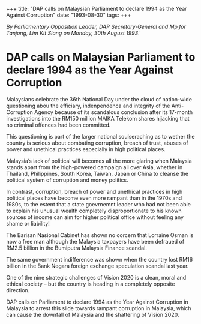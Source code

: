+++ 
title: "DAP calls on Malaysian Parliament to declare 1994 as the Year Against Corruption"
date: "1993-08-30"
tags:
+++

_By Parliamentary Opposition Leader, DAP Secretary-General and Mp for Tanjong, Lim Kit Siang on Monday, 30th August 1993:_

# DAP calls on Malaysian Parliament to declare 1994 as the Year Against Corruption

Malaysians celebrate the 36th National Day under the cloud of nation-wide questioning abou the efficiary, indenpendenca and integrity of the Anti-Corruption Agency because of its scandalous conclusion after its 17-month investigations into the RM150 million MAIKA Telekom shares hijacking that no criminal offences had been committed.</u>

This questioning is part of the larger national soulseraching as to wether the country is serious about combating corruption, breach of trust, abuses of power and unethical practices especially in high political places.

Malaysia’s lack of political will becomes all the more glaring when Malaysia stands apart from the high-powered campaign all over Asia, whether in Thailand, Philippines, South Korea, Taiwan, Japan or China to cleanse the political system of corruption and money politics.

In contrast, corruption, breach of power and unethical practices in high political places have become even more rampant than in the 1970s and 1980s, to the estent that a state goevrnemnt leader who had not been able to explain his unusual wealth completely disproportionate to his known sources of income can aim for higher political office without feeling any shame or liability!

The Barisan Nasional Cabinet has shown no corcern that Lorraine Osman is now a free man although the Malaysia taxpayers have been defraued of RM2.5 billion in the Bumiputra Malaysia Finance scandal.

The same government indifference was shown when the country lost RM16 billion in the Bank Negara foreign exchange speculation scandal last year.

One of the nine strategic challenges of Vision 2020 is a clean, moral and ethical cociety – but the country is heading in a completely opposite direction.

DAP calls on Parliament to declare 1994 as the Year Against Corruption in Malaysia to arrest this slide towards rampant corruption in Malaysia, which can cause the downfall of Malaysia and the shattering of Vision 2020.
 
